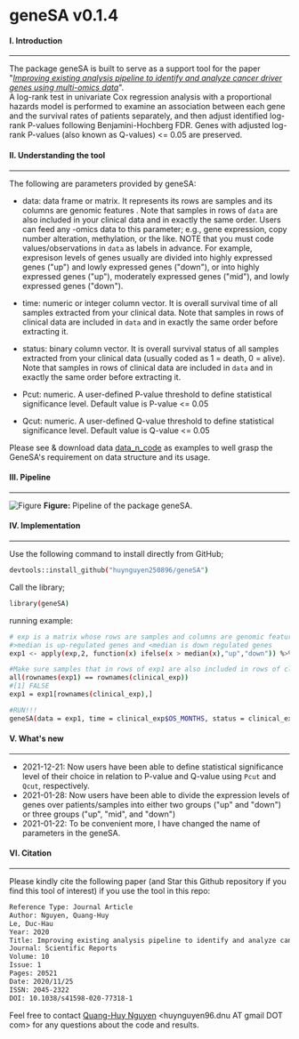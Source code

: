 # geneSA v0.1.4
#### I. Introduction
---
The package geneSA is built to serve as a support tool for the paper "*[Improving existing analysis pipeline to identify and analyze cancer driver genes using multi-omics data](https://www.nature.com/articles/s41598-020-77318-1)*". </br> A log-rank test in univariate Cox regression analysis with a proportional hazards model is performed to examine an association between each gene and the survival rates of patients separately, and then adjust identified log-rank P-values following Benjamini-Hochberg FDR. Genes with adjusted log-rank P-values (also known as Q-values) <= 0.05 are preserved. </br> 

#### II. Understanding the tool
---
The following are parameters provided by geneSA:

- data: data frame or matrix. It represents its rows are samples and its columns are genomic features .
Note that samples in rows of `data` are also included in your clinical data and in exactly the same order.
Users can feed any -omics data to this parameter; e.g., gene expression, copy number alteration,
methylation, or the like. NOTE that you must code values/observations in `data` as labels in advance. 
For example, expresison levels of genes usually are divided into highly expressed genes ("up") and lowly 
expressed genes ("down"), or into highly expressed genes ("up"), moderately expressed genes ("mid"), and 
lowly expressed genes ("down").
  
- time: numeric or integer column vector. It is overall survival time of all samples extracted from 
your clinical data. Note that samples in rows of clinical data are included in `data` and in exactly the 
same order before extracting it.

- status: binary column vector. It is overall survival status of all samples extracted from your clinical 
data (usually coded as 1 = death, 0 = alive). Note that samples in rows of clinical data are included in `data` and 
in exactly the same order before extracting it.

- Pcut: numeric. A user-defined P-value threshold to define statistical significance level. Default value is 
P-value <= 0.05

- Qcut: numeric. A user-defined Q-value threshold to define statistical significance level. Default value is 
Q-value <= 0.05

Please see & download data [data_n_code](https://github.com/huynguyen250896/geneSA/tree/master/data_n_code) as examples to well grasp the GeneSA's requirement
on data structure and its usage. </br> 

#### III. Pipeline
---
![Figure](https://imgur.com/hLlsaSl.png)
**Figure:** Pipeline of the package geneSA.

#### IV. Implementation
---
Use the following command to install directly from GitHub;
```sh
devtools::install_github("huynguyen250896/geneSA")
```
Call the library;
```sh
library(geneSA)
```
running example:
```sh
# exp is a matrix whose rows are samples and columns are genomic features
#>median is up-regulated genes and <median is down regulated genes
exp1 <- apply(exp,2, function(x) ifelse(x > median(x),"up","down")) %>% as.data.frame()

#Make sure samples that in rows of exp1 are also included in rows of clinical_exp and in exactly the same order
all(rownames(exp1) == rownames(clinical_exp))
#[1] FALSE
exp1 = exp1[rownames(clinical_exp),]

#RUN!!!
geneSA(data = exp1, time = clinical_exp$OS_MONTHS, status = clinical_exp$status, Pcut = 0.05, Qcut= 0.05)
```

#### V. What's new
---
- 2021-12-21: Now users have been able to define statistical significance level of their choice in relation to P-value and Q-value using `Pcut` and `Qcut`, respectively. 
- 2021-01-28: Now users have been able to divide the expression levels of genes over patients/samples into either two groups ("up" and "down") or three groups ("up", "mid", and "down")
- 2021-01-22: To be convenient more, I have changed the name of parameters in the geneSA. 

#### VI. Citation
---
Please kindly cite the following paper (and Star this Github repository if you find this tool of interest) if you use the tool in this repo: </br>
```sh
Reference Type: Journal Article
Author: Nguyen, Quang-Huy
Le, Duc-Hau
Year: 2020
Title: Improving existing analysis pipeline to identify and analyze cancer driver genes using multi-omics data
Journal: Scientific Reports
Volume: 10
Issue: 1
Pages: 20521
Date: 2020/11/25
ISSN: 2045-2322
DOI: 10.1038/s41598-020-77318-1
```
Feel free to contact [Quang-Huy Nguyen](https://github.com/huynguyen250896) <huynguyen96.dnu AT gmail DOT com> for any questions about the code and results.

